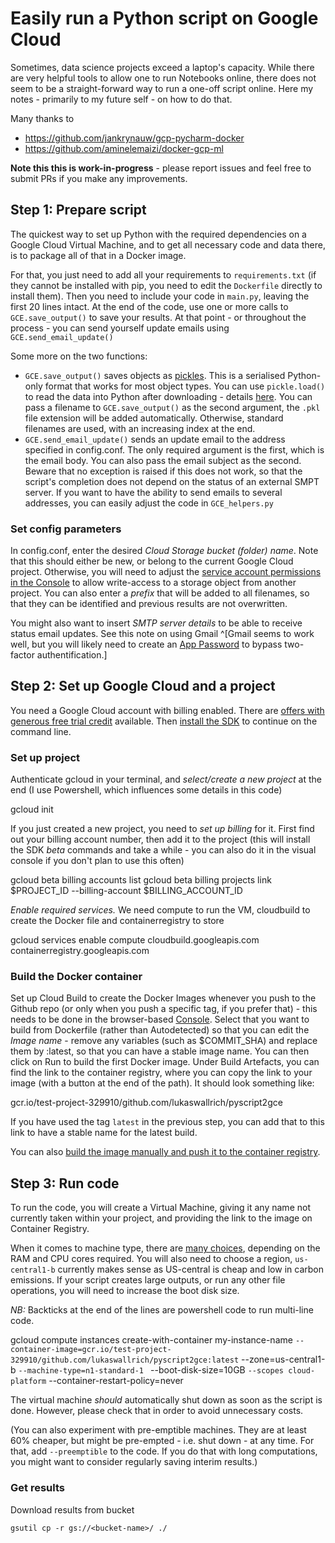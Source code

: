 # Easily run a Python script on Google Cloud

Sometimes, data science projects exceed a laptop's capacity. While there are very helpful tools to allow one to run Notebooks online, there does not seem to be a straight-forward way to run a one-off script online. Here my notes - primarily to my future self - on how to do that.

Many thanks to
- https://github.com/jankrynauw/gcp-pycharm-docker
- https://github.com/aminelemaizi/docker-gcp-ml

**Note this this is work-in-progress** - please report issues and feel free to submit PRs if you make any improvements. 

## Step 1: Prepare script

The quickest way to set up Python with the required dependencies on a Google Cloud Virtual Machine, and to get all necessary code and data there, is to package all of that in a Docker image. 

For that, you just need to add all your requirements to `requirements.txt` (if they cannot be installed with pip, you need to edit the `Dockerfile` directly to install them). Then you need to include your code in `main.py`, leaving the first 20 lines intact. At the end of the code, use one or more calls to `GCE.save_output()` to save your results. At that point - or throughout the process - you can send yourself update emails using `GCE.send_email_update()`

Some more on the two functions:

- `GCE.save_output()` saves objects as [pickles](https://www.datacamp.com/community/tutorials/pickle-python-tutorial). This is a serialised Python-only format that works for most object types. You can use `pickle.load()` to read the data into Python after downloading - details [here](https://www.datacamp.com/community/tutorials/pickle-python-tutorial#unpickling). You can pass a filename to `GCE.save_output()` as the second argument, the `.pkl` file extension will be added automatically. Otherwise, standard filenames are used, with an increasing index at the end.
- `GCE.send_email_update()` sends an update email to the address specified in config.conf. The only required argument is the first, which is the email body. You can also pass the email subject as the second. Beware that no exception is raised if this does not work, so that the script's completion does not depend on the status of an external SMPT server. If you want to have the ability to send emails to several addresses, you can easily adjust the code in `GCE_helpers.py`

### Set config parameters

In config.conf, enter the desired *Cloud Storage bucket (folder) name*. Note that this should either be new, or belong to the current Google Cloud project. Otherwise, you will need to adjust the [service account permissions in the Console](https://console.cloud.google.com/iam-admin/) to allow write-access to a storage object from another project. You can also enter a *prefix* that will be added to all filenames, so that they can be identified and previous results are not overwritten. 

You might also want to insert *SMTP server details* to be able to receive status email updates. See this note on using Gmail ^[Gmail seems to work well, but you will likely need to create an [App Password](https://myaccount.google.com/apppasswords) to bypass two-factor authentification.]

## Step 2: Set up Google Cloud and a project

You need a Google Cloud account with billing enabled. There are [offers with generous free trial credit](https://cloud.google.com/free) available. Then [install the SDK](https://cloud.google.com/sdk/docs/install) to continue on the command line.

### Set up project

Authenticate gcloud in your terminal, and *select/create a new project* at the end (I use Powershell, which influences some details in this code)

  gcloud init

If you just created a new project, you need to *set up billing* for it. First find out your billing account number, then add it to the project (this will install the SDK *beta* commands and take a while - you can also do it in the visual console if you don't plan to use this often)

  gcloud beta billing accounts list
  gcloud beta billing projects link $PROJECT_ID --billing-account $BILLING_ACCOUNT_ID

*Enable required services.* We need compute to run the VM, cloudbuild to create the Docker file and containerregistry to store

  gcloud services enable compute cloudbuild.googleapis.com containerregistry.googleapis.com

### Build the Docker container

Set up Cloud Build to create the Docker Images whenever you push to the Github repo (or only when you push a specific tag, if you prefer that) - this needs to be done in the browser-based [Console](https://console.cloud.google.com/cloud-build/dashboard). Select that you want to build from Dockerfile (rather than Autodetected) so that you can edit the *Image name* - remove any variables (such as $COMMIT_SHA) and replace them by :latest, so that you can have a stable image name. You can then click on Run to build the first Docker image. Under Build Artefacts, you can find the link to the container registry, where you can copy the link to your image (with a button at the end of the path). It should look something like:

  gcr.io/test-project-329910/github.com/lukaswallrich/pyscript2gce

If you have used the tag `latest` in the previous step, you can add that to this link to have a stable name for the latest build.

You can also [build the image manually and push it to the container registry](https://cloud.google.com/container-registry/docs/pushing-and-pulling).

## Step 3: Run code

To run the code, you will create a Virtual Machine, giving it any name not currently taken within your project, and providing the link to the image on Container Registry.

When it comes to machine type, there are [many choices](https://cloud.google.com/compute/docs/general-purpose-machines), depending on the RAM and CPU cores required. You will also need to choose a region, `us-central1-b` currently makes sense as US-central is cheap and low in carbon emissions. If your script creates large outputs, or run any other file operations, you will need to increase the boot disk size.

*NB:* Backticks at the end of the lines are powershell code to run multi-line code.

  gcloud compute instances create-with-container my-instance-name `
    --container-image=gcr.io/test-project-329910/github.com/lukaswallrich/pyscript2gce:latest `
    --zone=us-central1-b `
    --machine-type=n1-standard-1  `
    --boot-disk-size=10GB `
    --scopes cloud-platform `
    --container-restart-policy=never

The virtual machine *should* automatically shut down as soon as the script is done. However, please check that in order to avoid unnecessary costs.

(You can also experiment with pre-emptible machines. They are at least 60% cheaper, but might be pre-empted - i.e. shut down - at any time. For that, add `--preemptible` to the code. If you do that with long computations, you might want to consider regularly saving interim results.)

### Get results

Download results from bucket

    gsutil cp -r gs://<bucket-name>/ ./